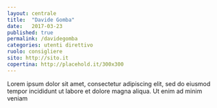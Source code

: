 ```yaml
---
layout: centrale
title:  "Davide Gomba"
date:   2017-03-23
published: true
permalink: /davidegomba
categories: utenti direttivo
ruolo: consigliere
sito: http://sito.it
copertina: http://placehold.it/300x300
---
```

Lorem ipsum dolor sit amet, consectetur adipiscing elit, sed do eiusmod tempor incididunt ut labore et dolore magna aliqua. Ut enim ad minim veniam<!--more-->


